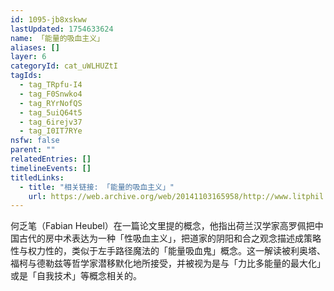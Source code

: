 ```yaml
---
id: 1095-jb8xskww
lastUpdated: 1754633624
name: 「能量的吸血主义」
aliases: []
layer: 6
categoryId: cat_uWLHUZtI
tagIds:
  - tag_TRpfu-I4
  - tag_F0Snwko4
  - tag_RYrNofQS
  - tag_5uiQ64t5
  - tag_6irejv37
  - tag_I0IT7RYe
nsfw: false
parent: ""
relatedEntries: []
timelineEvents: []
titledLinks:
  - title: "相关链接: 「能量的吸血主义」"
    url: https://web.archive.org/web/20141103165958/http://www.litphil.sinica.edu.tw/home/publish/PDF/Bulletin/25/25-259-286.pdf
---
```


何乏笔（Fabian Heubel）在一篇论文里提的概念，他指出荷兰汉学家高罗佩把中国古代的房中术表达为一种「性吸血主义」，把道家的阴阳和合之观念描述成策略性与权力性的，类似于左手路径魔法的「能量吸血鬼」概念。这一解读被利奥塔、福柯与德勒兹等哲学家潜移默化地所接受，并被视为是与「力比多能量的最大化」或是「自我技术」等概念相关的。